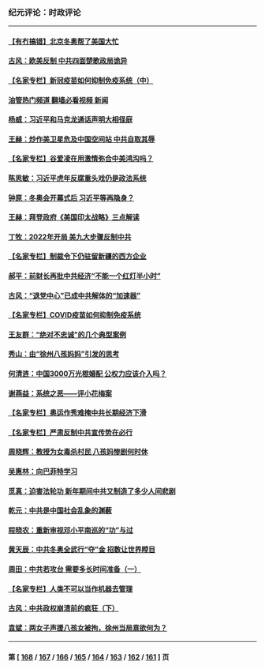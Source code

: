### 纪元评论：时政评论
---
#### [【有冇搞错】北京冬奥帮了美国大忙](../../pages/nsc1025/n13582218.md?02180330) 
#### [古风：欧美反制 中共四面楚歌政局诡异](../../pages/nsc1025/n13583687.md?02180330) 
#### [【名家专栏】新冠疫苗如何抑制免疫系统（中）](../../pages/nsc1025/n13576027.md?02180330) 
#### [油管热门频道 翻墙必看视频 新闻](ok?02180330)
#### [杨威：习近平和马克龙通话声明大相径庭](../../pages/nsc1025/n13581994.md?02180330) 
#### [王赫：炒作美卫星危及中国空间站 中共自取其辱](../../pages/nsc1025/n13582335.md?02180330) 
#### [【名家专栏】谷爱凌在用激情弥合中美鸿沟吗？](../../pages/nsc1025/n13581477.md?02180330) 
#### [陈思敏：习近平虎年反腐重头戏仍是政法系统](../../pages/nsc1025/n13580684.md?02180330) 
#### [钟原：冬奥会开幕式后 习近平等再隐身？](../../pages/nsc1025/n13579582.md?02180330) 
#### [王赫：拜登政府《美国印太战略》三点解读](../../pages/nsc1025/n13579494.md?02180330) 
#### [丁牧：2022年开局 美九大步骤反制中共](../../pages/nsc1025/n13579372.md?02180330) 
#### [【名家专栏】制裁令下仍驻留新疆的西方企业](../../pages/nsc1025/n13578609.md?02180330) 
#### [郝平：前财长再批中共经济“不能一个红灯半小时”](../../pages/nsc1025/n13579322.md?02180330) 
#### [古风：“退党中心”已成中共解体的“加速器”](../../pages/nsc1025/n13578261.md?02180330) 
#### [【名家专栏】COVID疫苗如何抑制免疫系统](../../pages/nsc1025/n13578785.md?02180330) 
#### [王友群：“绝对不忠诚”的几个典型案例](../../pages/nsc1025/n13577068.md?02180330) 
#### [秀山：由“徐州八孩妈妈”引发的思考](../../pages/nsc1025/n13577023.md?02180330) 
#### [何清涟：中国3000万光棍婚配 公权力应该介入吗？](../../pages/nsc1025/n13576860.md?02180330) 
#### [谢燕益：系统之恶——评小花梅案](../../pages/nsc1025/n13576765.md?02180330) 
#### [【名家专栏】奥运作秀难掩中共长期经济下滑](../../pages/nsc1025/n13576012.md?02180330) 
#### [【名家专栏】严肃反制中共宣传势在必行](../../pages/nsc1025/n13574764.md?02180330) 
#### [周晓辉：教授为女毒杀村民 八孩妈惨剧何时休](../../pages/nsc1025/n13576484.md?02180330) 
#### [吴惠林：向巴菲特学习](../../pages/nsc1025/n13576152.md?02180330) 
#### [觅真：迫害法轮功 新年期间中共又制造了多少人间悲剧](../../pages/nsc1025/n13574912.md?02180330) 
#### [乾元：中共是中国社会乱象的渊薮](../../pages/nsc1025/n13574792.md?02180330) 
#### [程晓农：重新审视邓小平南巡的“功”与过](../../pages/nsc1025/n13574752.md?02180330) 
#### [黄天辰：中共冬奥全武行“夺”金 招数让世界瞠目](../../pages/nsc1025/n13574671.md?02180330) 
#### [周田：中共若攻台 需要多长时间准备（一）](../../pages/nsc1025/n13574493.md?02180330) 
#### [【名家专栏】人类不可以当作机器去管理](../../pages/nsc1025/n13573928.md?02180330) 
#### [古风：中共政权崩溃前的疯狂（下）](../../pages/nsc1025/n13572231.md?02180330) 
#### [袁斌：两女子声援八孩女被拘，徐州当局意欲何为？](../../pages/nsc1025/n13573436.md?02180330) 

---
#### 第 [ [168](./168.md?02180330) / [167](./167.md?02180330) / [166](./166.md?02180330) / [165](./165.md?02180330) / [164](./164.md?02180330) / [163](./163.md?02180330) / [162](./162.md?02180330) / [161](./161.md?02180330) ] 页
